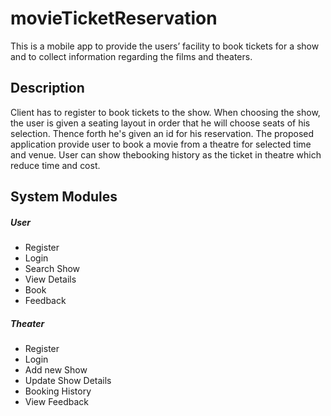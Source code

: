# movieTicketReservation
This is a mobile app to provide the users’ facility to book tickets for a show and to collect information regarding the films and theaters.

## Description
Client has to register to book tickets to the show. When choosing the show, the user is given a seating layout in order that he will choose seats of his selection. Thence forth he's given an id for his reservation. The proposed application provide user to book a movie from a theatre for selected time and venue. User can show thebooking history as the ticket in theatre which reduce time and cost. 

## System Modules
##### User
- Register
- Login
- Search Show
-	View Details
-	Book
-	Feedback

##### Theater
-	Register
-	Login
-	Add new Show
-	Update Show Details
-	Booking History
-	View Feedback
